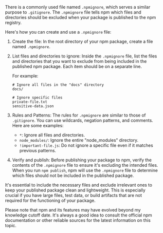 There is a commonly used file named `.npmignore`, which serves a similar purpose to `.gitignore`. The `.npmignore` file tells npm which files and directories should be excluded when your package is published to the npm registry.

Here's how you can create and use a `.npmignore` file:

1. Create the file: In the root directory of your npm package, create a file named `.npmignore`.

2. List files and directories to ignore: Inside the `.npmignore` file, list the files and directories that you want to exclude from being included in the published npm package. Each item should be on a separate line.

   For example:
   ```
   # Ignore all files in the "docs" directory
   docs/

   # Ignore specific files
   private-file.txt
   sensitive-data.json
   ```

3. Rules and Patterns: The rules for `.npmignore` are similar to those of `.gitignore`. You can use wildcards, negation patterns, and comments. Here are some examples:

   - `*`: Ignore all files and directories.
   - `node_modules/`: Ignore the entire "node_modules" directory.
   - `!important-file.js`: Do not ignore a specific file even if it matches previous patterns.

4. Verify and publish: Before publishing your package to npm, verify the contents of the `.npmignore` file to ensure it's excluding the intended files. When you run `npm publish`, npm will use the `.npmignore` file to determine which files should not be included in the published package.

It's essential to include the necessary files and exclude irrelevant ones to keep your published package clean and lightweight. This is especially crucial if you have large files, test data, or build artifacts that are not required for the functioning of your package.

Please note that npm and its features may have evolved beyond my knowledge cutoff date. It's always a good idea to consult the official npm documentation or other reliable sources for the latest information on this topic.